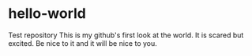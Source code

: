 # hello-world
Test repository
This is my github's first look at the world. It is scared but excited. Be nice to it and it will be nice to you. 
